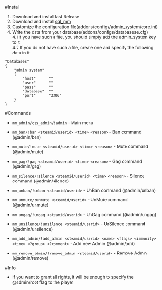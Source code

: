 #Install
1. Download and install last Release
2. Download and install [sql_mm](https://github.com/zer0k-z/sql_mm/releases)
3. Customize the configuration file(addons/configs/admin_system/core.ini)
4. Write the data from your database(addons/configs/databasese.cfg)<br>
4.1 If you have such a file, you should simply add the admin_system key to it<br>
4.2 If you do not have such a file, create one and specify the following data in it
```
"Databases"
{
    "admin_system"
    {
        "host"      ""
        "user"      ""
        "pass"      ""
        "database"  ""
        "port"      "3306"
    }
}
```

#Commands
- `mm_admin/css_admin/!admin` - Main menu

- `mm_ban/!ban <steamid/userid> <time> <reason>` - Ban command (@admin/ban)
- `mm_mute/!mute <steamid/userid> <time> <reason>` - Mute command (@admin/mute)
- `mm_gag/!gag <steamid/userid> <time> <reason>` - Gag command (@admin/gag)
- `mm_silence/!silence <steamid/userid> <time> <reason>` - Silence command (@admin/silence)

- `mm_unban/!unban <steamid/userid>` - UnBan command (@admin/unban)
- `mm_unmute/!unmute <steamid/userid>` - UnMute command (@admin/unmute)
- `mm_ungag/!ungag <steamid/userid>` - UnGag command (@admin/ungag)
- `mm_unsilence/!unsilence <steamid/userid>` - UnSilence command (@admin/unsilence)

- `mm_add_admin/!add_admin <steamid/userid> <name> <flags> <immunity> <time> <?group> <?comment>` - Add new Admin (@admin/add)
- `mm_remove_admin/!remove_admin <steamid/userid>` - Remove Admin (@admin/remove)

#Info
- If you want to grant all rights, it will be enough to specify the @admin/root flag to the player